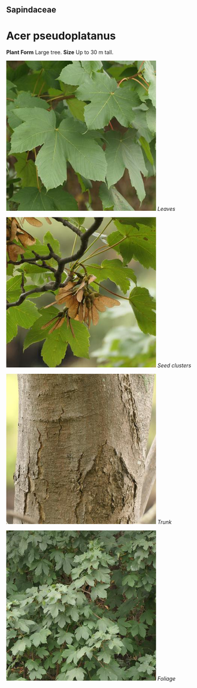 ## Sapindaceae
# Acer pseudoplatanus

**Plant Form** Large tree. **Size** Up to 30 m tall.


![Leaves](82969_P1077947.jpg)
 *Leaves* 

![Seed clusters](82998_P1077981.jpg)
 *Seed clusters* 

![Trunk](82999_P1077982.jpg)
 *Trunk* 

![Foliage](82995_P1077978.jpg)
 *Foliage* 

